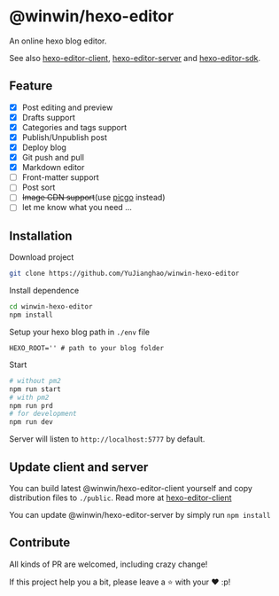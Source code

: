 # @winwin/hexo-editor

An online hexo blog editor. 

See also [hexo-editor-client](https://github.com/YuJianghao/winwin-hexo-editor-client), [hexo-editor-server](https://github.com/YuJianghao/winwin-hexo-editor-server) and [hexo-editor-sdk](https://github.com/YuJianghao/winwin-hexo-editor-sdk).

## Feature

- [x] Post editing and preview
- [x] Drafts support
- [x] Categories and tags support
- [x] Publish/Unpublish post
- [x] Deploy blog
- [x] Git push and pull
- [x] Markdown editor
- [ ] Front-matter support
- [ ] Post sort
- [ ] ~~Image CDN support~~(use [picgo](https://picgo.github.io/PicGo-Doc/zh/guide/) instead)
- [ ] let me know what you need ...

## Installation

Download project

```bash
git clone https://github.com/YuJianghao/winwin-hexo-editor
```

Install dependence

```bash
cd winwin-hexo-editor
npm install
```

Setup your hexo blog path in `./env` file

```.env
HEXO_ROOT='' # path to your blog folder
```

Start

```bash
# without pm2
npm run start
# with pm2
npm run prd
# for development
npm run dev
```

Server will listen to `http://localhost:5777` by default.

## Update client and server

You can build latest @winwin/hexo-editor-client yourself and copy distribution files to `./public`. Read more at [hexo-editor-client](https://github.com/YuJianghao/winwin-hexo-editor-client)

You can update @winwin/hexo-editor-server by simply run `npm install`

## Contribute

All kinds of PR are welcomed, including crazy change!

If this project help you a bit, please leave a ⭐ with your ❤ :p!